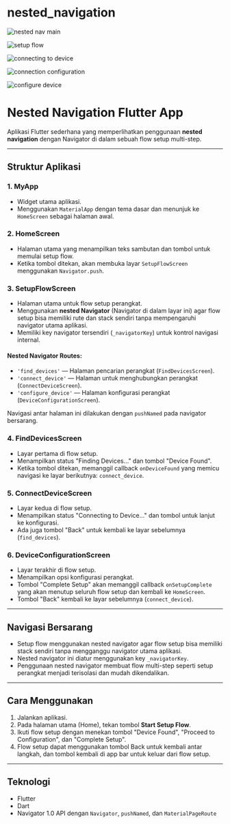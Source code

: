 # nested_navigation

![nested nav main](https://github.com/user-attachments/assets/4fe9a33e-afa8-4634-a5cd-d2a06298fca3)

![setup flow](https://github.com/user-attachments/assets/096c0778-b92a-4d79-8be5-e8e6b8536adf)

![connecting to device](https://github.com/user-attachments/assets/93e37c61-36a9-455e-a005-383875555722)

![connection configuration](https://github.com/user-attachments/assets/f4ce7c51-44ce-434d-8e69-d5263451a771)

![configure device](https://github.com/user-attachments/assets/24d23c97-7b83-4a8f-a90b-bd860751e593)

# Nested Navigation Flutter App

Aplikasi Flutter sederhana yang memperlihatkan penggunaan **nested navigation** dengan Navigator di dalam sebuah flow setup multi-step.

---

## Struktur Aplikasi

### 1. MyApp
- Widget utama aplikasi.
- Menggunakan `MaterialApp` dengan tema dasar dan menunjuk ke `HomeScreen` sebagai halaman awal.

### 2. HomeScreen
- Halaman utama yang menampilkan teks sambutan dan tombol untuk memulai setup flow.
- Ketika tombol ditekan, akan membuka layar `SetupFlowScreen` menggunakan `Navigator.push`.

### 3. SetupFlowScreen
- Halaman utama untuk flow setup perangkat.
- Menggunakan **nested Navigator** (Navigator di dalam layar ini) agar flow setup bisa memiliki rute dan stack sendiri tanpa mempengaruhi navigator utama aplikasi.
- Memiliki key navigator tersendiri (`_navigatorKey`) untuk kontrol navigasi internal.

#### Nested Navigator Routes:
- `'find_devices'` — Halaman pencarian perangkat (`FindDevicesScreen`).
- `'connect_device'` — Halaman untuk menghubungkan perangkat (`ConnectDeviceScreen`).
- `'configure_device'` — Halaman konfigurasi perangkat (`DeviceConfigurationScreen`).

Navigasi antar halaman ini dilakukan dengan `pushNamed` pada navigator bersarang.

### 4. FindDevicesScreen
- Layar pertama di flow setup.
- Menampilkan status "Finding Devices..." dan tombol "Device Found".
- Ketika tombol ditekan, memanggil callback `onDeviceFound` yang memicu navigasi ke layar berikutnya: `connect_device`.

### 5. ConnectDeviceScreen
- Layar kedua di flow setup.
- Menampilkan status "Connecting to Device..." dan tombol untuk lanjut ke konfigurasi.
- Ada juga tombol "Back" untuk kembali ke layar sebelumnya (`find_devices`).

### 6. DeviceConfigurationScreen
- Layar terakhir di flow setup.
- Menampilkan opsi konfigurasi perangkat.
- Tombol "Complete Setup" akan memanggil callback `onSetupComplete` yang akan menutup seluruh flow setup dan kembali ke `HomeScreen`.
- Tombol "Back" kembali ke layar sebelumnya (`connect_device`).

---

## Navigasi Bersarang

- Setup flow menggunakan nested navigator agar flow setup bisa memiliki stack sendiri tanpa mengganggu navigator utama aplikasi.
- Nested navigator ini diatur menggunakan key `_navigatorKey`.
- Penggunaan nested navigator membuat flow multi-step seperti setup perangkat menjadi terisolasi dan mudah dikendalikan.

---

## Cara Menggunakan

1. Jalankan aplikasi.
2. Pada halaman utama (Home), tekan tombol **Start Setup Flow**.
3. Ikuti flow setup dengan menekan tombol "Device Found", "Proceed to Configuration", dan "Complete Setup".
4. Flow setup dapat menggunakan tombol Back untuk kembali antar langkah, dan tombol kembali di app bar untuk keluar dari flow setup.

---

## Teknologi

- Flutter
- Dart
- Navigator 1.0 API dengan `Navigator`, `pushNamed`, dan `MaterialPageRoute`

